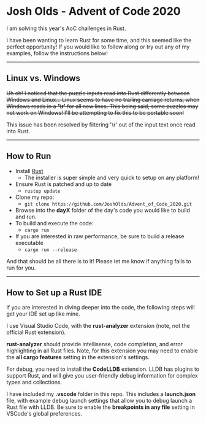 # Josh Olds - Advent of Code 2020

I am solving this year's AoC challenges in Rust.

I have been wanting to learn Rust for some time, and this seemed like the perfect opportunity! If you would like to follow along or try out any of my examples, follow the instructions below!

---

## Linux vs. Windows

~~Uh oh! I noticed that the puzzle inputs read into Rust differently between Windows and Linux... Linux seems to have no trailing carriage returns, when Windows reads in a **'\r'** for all new lines. This being said, some puzzles may not work on Windows! I'll be attempting to fix this to be portable soon!~~

This issue has been resolved by filtering '\r' out of the input text once read into Rust.

---

## How to Run

- Install [Rust](https://www.rust-lang.org/tools/install)
  - The installer is super simple and very quick to setup on any platform! 
- Ensure Rust is patched and up to date
  - ```rustup update```
- Clone my repo:
  - ```git clone https://github.com/JoshOlds/Advent_of_Code_2020.git```
- Browse into the **dayX** folder of the day's code you would like to build and run.
- To build and execute the code:
  - ```cargo run```
- If you are interested in raw performance, be sure to build a release executable
  - ```cargo run --release```

And that should be all there is to it! Please let me know if anything fails to run for you.

---

## How to Set up a Rust IDE

If you are interested in diving deeper into the code, the following steps will get your IDE set up like mine.

I use Visual Studio Code, with the **rust-analyzer** extension (note, not the official Rust extension).

**rust-analyzer** should provide intellisense, code completion, and error highlighting in all Rust files. Note, for this extension you may need to enable the **all cargo features** setting in the extension's settings.

For debug, you need to install the **CodeLLDB** extension. LLDB has plugins to support Rust, and will give you user-friendly debug information for complex types and collections.

I have included my **.vscode** folder in this repo. This includes a **launch.json** file, with example debug launch settings that allow you to debug launch a Rust file with LLDB. Be sure to enable the **breakpoints in any file** setting in VSCode's global preferences.